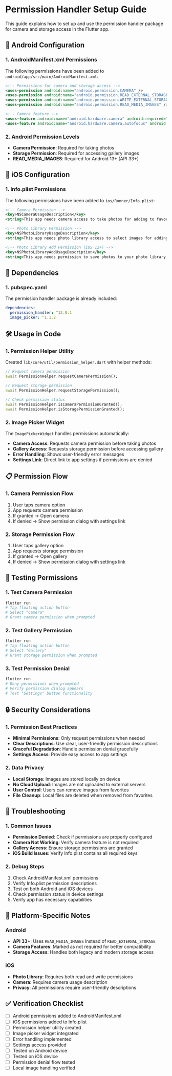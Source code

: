 # Permission Handler Setup Guide

This guide explains how to set up and use the permission handler package for camera and storage access in the Flutter app.

## 📱 **Android Configuration**

### **1. AndroidManifest.xml Permissions**
The following permissions have been added to `android/app/src/main/AndroidManifest.xml`:

```xml
<!-- Permissions for camera and storage access -->
<uses-permission android:name="android.permission.CAMERA" />
<uses-permission android:name="android.permission.READ_EXTERNAL_STORAGE" />
<uses-permission android:name="android.permission.WRITE_EXTERNAL_STORAGE" />
<uses-permission android:name="android.permission.READ_MEDIA_IMAGES" />

<!-- Camera feature -->
<uses-feature android:name="android.hardware.camera" android:required="false" />
<uses-feature android:name="android.hardware.camera.autofocus" android:required="false" />
```

### **2. Android Permission Levels**
- **Camera Permission**: Required for taking photos
- **Storage Permission**: Required for accessing gallery images
- **READ_MEDIA_IMAGES**: Required for Android 13+ (API 33+)

## 🍎 **iOS Configuration**

### **1. Info.plist Permissions**
The following permissions have been added to `ios/Runner/Info.plist`:

```xml
<!-- Camera Permission -->
<key>NSCameraUsageDescription</key>
<string>This app needs camera access to take photos for adding to favorites.</string>

<!-- Photo Library Permission -->
<key>NSPhotoLibraryUsageDescription</key>
<string>This app needs photo library access to select images for adding to favorites.</string>

<!-- Photo Library Add Permission (iOS 11+) -->
<key>NSPhotoLibraryAddUsageDescription</key>
<string>This app needs permission to save photos to your photo library.</string>
```

## 🔧 **Dependencies**

### **1. pubspec.yaml**
The permission handler package is already included:

```yaml
dependencies:
  permission_handler: ^12.0.1
  image_picker: ^1.1.2
```

## 🛠 **Usage in Code**

### **1. Permission Helper Utility**
Created `lib/core/util/permission_helper.dart` with helper methods:

```dart
// Request camera permission
await PermissionHelper.requestCameraPermission();

// Request storage permission
await PermissionHelper.requestStoragePermission();

// Check permission status
await PermissionHelper.isCameraPermissionGranted();
await PermissionHelper.isStoragePermissionGranted();
```

### **2. Image Picker Widget**
The `ImagePickerWidget` handles permissions automatically:

- **Camera Access**: Requests camera permission before taking photos
- **Gallery Access**: Requests storage permission before accessing gallery
- **Error Handling**: Shows user-friendly error messages
- **Settings Link**: Direct link to app settings if permissions are denied

## 📋 **Permission Flow**

### **1. Camera Permission Flow**
1. User taps camera option
2. App requests camera permission
3. If granted → Open camera
4. If denied → Show permission dialog with settings link

### **2. Storage Permission Flow**
1. User taps gallery option
2. App requests storage permission
3. If granted → Open gallery
4. If denied → Show permission dialog with settings link

## 🚀 **Testing Permissions**

### **1. Test Camera Permission**
```bash
flutter run
# Tap floating action button
# Select "Camera"
# Grant camera permission when prompted
```

### **2. Test Gallery Permission**
```bash
flutter run
# Tap floating action button
# Select "Gallery"
# Grant storage permission when prompted
```

### **3. Test Permission Denial**
```bash
flutter run
# Deny permissions when prompted
# Verify permission dialog appears
# Test "Settings" button functionality
```

## 🔒 **Security Considerations**

### **1. Permission Best Practices**
- **Minimal Permissions**: Only request permissions when needed
- **Clear Descriptions**: Use clear, user-friendly permission descriptions
- **Graceful Degradation**: Handle permission denial gracefully
- **Settings Access**: Provide easy access to app settings

### **2. Data Privacy**
- **Local Storage**: Images are stored locally on device
- **No Cloud Upload**: Images are not uploaded to external servers
- **User Control**: Users can remove images from favorites
- **File Cleanup**: Local files are deleted when removed from favorites

## 🐛 **Troubleshooting**

### **1. Common Issues**
- **Permission Denied**: Check if permissions are properly configured
- **Camera Not Working**: Verify camera feature is not required
- **Gallery Access**: Ensure storage permissions are granted
- **iOS Build Issues**: Verify Info.plist contains all required keys

### **2. Debug Steps**
1. Check AndroidManifest.xml permissions
2. Verify Info.plist permission descriptions
3. Test on both Android and iOS devices
4. Check permission status in device settings
5. Verify app has necessary capabilities

## 📱 **Platform-Specific Notes**

### **Android**
- **API 33+**: Uses `READ_MEDIA_IMAGES` instead of `READ_EXTERNAL_STORAGE`
- **Camera Features**: Marked as not required for better compatibility
- **Storage Access**: Handles both legacy and modern storage access

### **iOS**
- **Photo Library**: Requires both read and write permissions
- **Camera**: Requires camera usage description
- **Privacy**: All permissions require user-friendly descriptions

## ✅ **Verification Checklist**

- [ ] Android permissions added to AndroidManifest.xml
- [ ] iOS permissions added to Info.plist
- [ ] Permission helper utility created
- [ ] Image picker widget integrated
- [ ] Error handling implemented
- [ ] Settings access provided
- [ ] Tested on Android device
- [ ] Tested on iOS device
- [ ] Permission denial flow tested
- [ ] Local image handling verified 